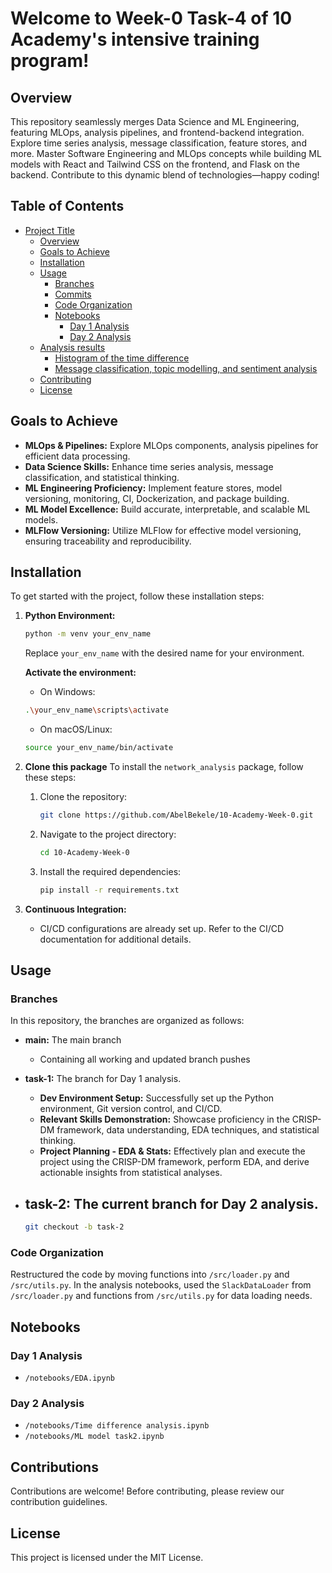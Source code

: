 # Welcome to Week-0 Task-4 of 10 Academy's intensive training program!

## Overview

This repository seamlessly merges Data Science and ML Engineering, featuring MLOps, analysis pipelines, and frontend-backend integration. Explore time series analysis, message classification, feature stores, and more. Master Software Engineering and MLOps concepts while building ML models with React and Tailwind CSS on the frontend, and Flask on the backend. Contribute to this dynamic blend of technologies—happy coding!
## Table of Contents

- [Project Title](#Welcome-to-Week-0-Task-2-of-10-Academy's-intensive-training-program!)
  - [Overview](#overview)
  - [Goals to Achieve](#goals-to-achieve)
  - [Installation](#installation)
  - [Usage](#usage)
    - [Branches](#branches)
    - [Commits](#commits)
    - [Code Organization](#code-organization)
    - [Notebooks](#notebooks)
        - [Day 1 Analysis](#day-1-analysis)
        - [Day 2 Analysis](#day-2-analysis)
  - [Analysis results](#analysis-results)
      - [Histogram of the time difference](#histogram-of-the-time-difference)
      - [Message classification, topic modelling, and sentiment analysis](#message-classification-topic-modelling-and-sentiment-analysis)
  - [Contributing](#contributing)
  - [License](#license)


## Goals to Achieve

- **MLOps & Pipelines:** Explore MLOps components, analysis pipelines for efficient data processing.
- **Data Science Skills:** Enhance time series analysis, message classification, and statistical thinking.
- **ML Engineering Proficiency:** Implement feature stores, model versioning, monitoring, CI, Dockerization, and package building.
- **ML Model Excellence:** Build accurate, interpretable, and scalable ML models.
- **MLFlow Versioning:** Utilize MLFlow for effective model versioning, ensuring traceability and reproducibility.

## Installation

To get started with the project, follow these installation steps:

1. **Python Environment:**
    ```bash
    python -m venv your_env_name
    ```

    Replace `your_env_name` with the desired name for your environment.
    
    **Activate the environment:**

    - On Windows:

    ```bash
    .\your_env_name\scripts\activate
    ```

    - On macOS/Linux:

    ```bash
    source your_env_name/bin/activate
    ```

2. **Clone this package**
    To install the `network_analysis` package, follow these steps:

    1. Clone the repository:
        ```bash
        git clone https://github.com/AbelBekele/10-Academy-Week-0.git
        ```
    2. Navigate to the project directory:
        ```bash
        cd 10-Academy-Week-0
        ```
    
    3. Install the required dependencies:
        ```bash
        pip install -r requirements.txt
        ```


3. **Continuous Integration:**
    - CI/CD configurations are already set up. Refer to the CI/CD documentation for additional details.

## Usage

### Branches

In this repository, the branches are organized as follows:

- **main:** The main branch
    - Containing all working and updated branch pushes    

- **task-1:** The branch for Day 1 analysis.
    - **Dev Environment Setup:** Successfully set up the Python environment, Git version control, and CI/CD.
    - **Relevant Skills Demonstration:** Showcase proficiency in the CRISP-DM framework, data understanding, EDA techniques, and statistical thinking.
    - **Project Planning - EDA & Stats:** Effectively plan and execute the project using the CRISP-DM framework, perform EDA, and derive actionable insights from statistical analyses.

- **task-2:** The current branch for Day 2 analysis. 
    - 

  ```bash
  git checkout -b task-2
    ```
### Code Organization

Restructured the code by moving functions into `/src/loader.py` and `/src/utils.py`. In the analysis notebooks, used the `SlackDataLoader` from `/src/loader.py` and functions from `/src/utils.py` for data loading needs.

## Notebooks
### Day 1 Analysis
  - `/notebooks/EDA.ipynb`
### Day 2 Analysis
  - `/notebooks/Time difference analysis.ipynb`
  - `/notebooks/ML model task2.ipynb`

## Contributions
Contributions are welcome! Before contributing, please review our contribution guidelines.

##  License
This project is licensed under the MIT License.